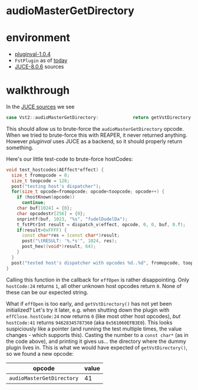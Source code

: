audioMasterGetDirectory
=======================

# environment
- [pluginval-1.0.4](https://github.com/Tracktion/pluginval/releases/download/v1.0.4/pluginval_Linux.zip)
- `FstPlugin` as of [today](https://git.iem.at/zmoelnig/FST/-/tree/cbf233a5dcd342c08ed2aa72968042c740dffdfa/src/FstPlugin)
- [JUCE-8.0.6](https://github.com/juce-framework/JUCE/releases/tag/8.0.6) sources

# walkthrough


In the [JUCE sources](https://github.com/juce-framework/JUCE/blob/51a8a6d7aeae7326956d747737ccf1575e61e209/modules/juce_audio_processors/format_types/juce_VSTPluginFormat.cpp#L1660) we see
~~~C++
case Vst2::audioMasterGetDirectory:             return getVstDirectory();
~~~

This should allow us to brute-force the `audioMasterGetDirectory` opcode.
When we tried to brute-force this with REAPER, it never returned anything.
However *pluginval* uses JUCE as a backend, so it should properly return something.

Here's our little test-code to brute-force hostCodes:

```C++
void test_hostcodes(AEffect*effect) {
  size_t fromopcode = 0;
  size_t toopcode = 128;
  post("testing host's dispatcher");
  for(size_t opcode=fromopcode; opcode<toopcode; opcode++) {
    if (hostKnown(opcode))
      continue;
    char buf[1024] = {0};
    char opcodestr[256] = {0};
    snprintf(buf, 1023, "%s", "fudelDudelDa");
    t_fstPtrInt result = dispatch_v(effect, opcode, 0, 0, buf, 0.f);
    if(result>0xFFFF) {
      const char*res = (const char*)result;
      post("\tRESULT: '%.*s'", 1024, res);
      post_hex((void*)result, 64);
    }
  }
  post("tested host's dispatcher with opcodes %d..%d", fromopcode, toopcode);
}
```

Calling this function in the callback for `effOpen` is rather disappointing.
Only `hostCode:24` returns `1`, all other unknown host opcodes return `0`.
None of these can be our expected string.

What if `effOpen` is too early, and `getVstDirectory()` has not yet been initialized?
Let's try it later, e.g. when shutting down the plugin with `effClose`.
`hostCode:24` now returns `0` (like most other host opcodes), *but* `hostCode:41` returns
`94628345787360` (aka `0x561060EFB3E0`).
This looks suspiciously like a pointer (and running the test multiple times, the value changes - which supports this).
Casting the number to a `const char*` (as in the code above), and printing it gives us...
the directory where the dummy plugin lives in.
This is what we would have expected of `getVstDirectory()`, so we found a new opcode:


| opcode                    | value |
|---------------------------|-------|
| `audioMasterGetDirectory` | 41    |
